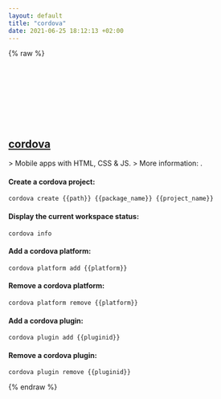 ```yaml
---
layout: default
title: "cordova"
date: 2021-06-25 18:12:13 +02:00
---
```

{% raw %}
<h2 id="cordova">
  <a href="/en/common/cordova.html">cordova</a> <a href="#cordova"><svg class="icon">
    <use href="/assets/images/unicode_sprite.svg#link" />
  </svg></a>
</h2>
> Mobile apps with HTML, CSS & JS.
> More information: <https://cordova.apache.org/docs/en/latest/guide/cli/>.

#### Create a cordova project:
```shell
cordova create {{path}} {{package_name}} {{project_name}}
```
#### Display the current workspace status:
```shell
cordova info
```
#### Add a cordova platform:
```shell
cordova platform add {{platform}}
```
#### Remove a cordova platform:
```shell
cordova platform remove {{platform}}
```
#### Add a cordova plugin:
```shell
cordova plugin add {{pluginid}}
```
#### Remove a cordova plugin:
```shell
cordova plugin remove {{pluginid}}
```
{% endraw %}